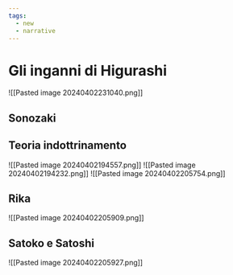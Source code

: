 ```yaml
---
tags:
  - new
  - narrative
---
```

# Gli inganni di Higurashi
![[Pasted image 20240402231040.png]]
## Sonozaki

## Teoria indottrinamento

![[Pasted image 20240402194557.png]]
![[Pasted image 20240402194232.png]]
![[Pasted image 20240402205754.png]]
## Rika
![[Pasted image 20240402205909.png]]
## Satoko e Satoshi
![[Pasted image 20240402205927.png]]